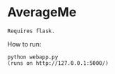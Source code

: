# AverageMe
```
Requires flask.
```


How to run:
```
python webapp.py
(runs on http://127.0.0.1:5000/)
```
